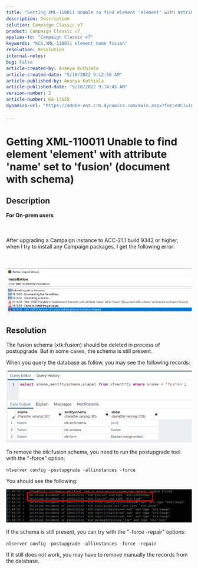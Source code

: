 ```yaml
---
title: "Getting XML-110011 Unable to find element 'element' with attribute 'name' set to 'fusion' (document with schema)"
description: Description
solution: Campaign Classic v7
product: Campaign Classic v7
applies-to: "Campaign Classic v7"
keywords: "KCS,XML-110011 element name fusion"
resolution: Resolution
internal-notes: 
bug: False
article-created-by: Ananya Kuthiala
article-created-date: "5/10/2022 9:12:56 AM"
article-published-by: Ananya Kuthiala
article-published-date: "5/10/2022 9:14:45 AM"
version-number: 2
article-number: KA-17555
dynamics-url: "https://adobe-ent.crm.dynamics.com/main.aspx?forceUCI=1&pagetype=entityrecord&etn=knowledgearticle&id=957b605d-41d0-ec11-a7b5-0022480a8e40"

---
```

# Getting XML-110011 Unable to find element 'element' with attribute 'name' set to 'fusion' (document with schema)

## Description

<b>For On-prem users</b><br><br> <br><br>After upgrading a Campaign instance to ACC-21.1 build 9342 or higher, when I try to install any Campaign packages, I get the following error:<br><br> <br><br>![](assets/___967b605d-41d0-ec11-a7b5-0022480a8e40___.png)

## Resolution


The fusion schema (xtk:fusion) should be deleted in process of postupgrade. But in some cases, the schema is still present.

When you query the database as follow, you may see the following records:

![](assets/5cf5ba8b-f838-ec11-b6e6-000d3a348885.png)

To remove the xtk:fusion schema, you need to run the postupgrade tool with the "-force" option:

`nlserver config -postupgrade -allinstances -force`

You should see the following:

![](assets/406e7298-f938-ec11-b6e6-000d3a348885.png)

If the schema is still present, you can try with the "-force -repair" options:

`nlserver config -postupgrade -allinstances -force -repair`

If it still does not work, you may have to remove manually the records from the database.

